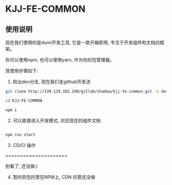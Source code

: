 # KJJ-FE-COMMON

## 使用说明 

现在我们使用的是dumi开发工具, 它是一款开箱即用, 专注于开发组件和文档的框架。


你可以使用npm, 也可以使用yarn, 作为你的包管理器。

其使用步骤如下:

1. 检出dev分支, 现在我们走github开发流
```bash
git clone http://139.129.102.100/gitlab/shadow/kjj-fe-common.git -b dev

cd KJJ-FE-COMMON

npm i 
```

2. 可以直接进入开发模式, 浏览现在的组件文档
```bash

npm run start

```

3. CD/CI 操作

=====================

别看了, 还没做:)

4. 暂时将包托管在NPM上, CDN 托管还没做